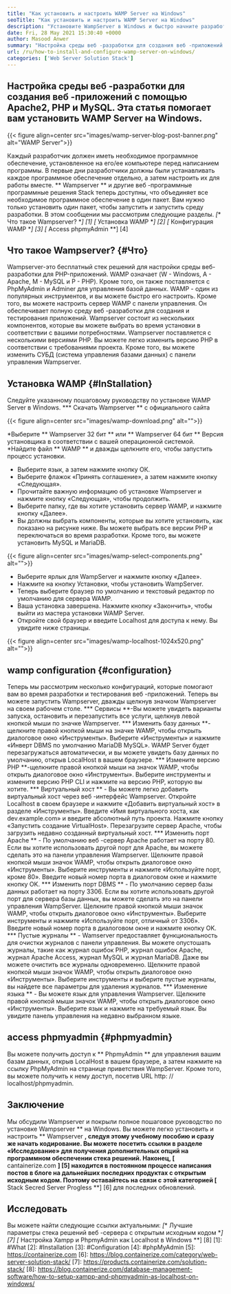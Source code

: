 ```yaml
---
title: "Как установить и настроить WAMP Server на Windows" 
seoTitle: "Как установить и настроить WAMP Server на Windows" 
description: "Установите WampServer в Windows и быстро начните разработку веб-приложений на основе PHP. WAMP Server доступен как для Windows 32, так и для 64 бит." 
date: Fri, 28 May 2021 15:30:40 +0000
author: Masood Anwer
summary: "Настройка среды веб -разработки для создания веб -приложений с помощью Apache2, PHP и MySQL. Эта статья помогает вам установить WAMP Server на Windows." 
url: /ru/how-to-install-and-configure-wamp-server-on-windows/
categories: ['Web Server Solution Stack']
---
```


## Настройка среды веб -разработки для создания веб -приложений с помощью Apache2, PHP и MySQL. Эта статья помогает вам установить WAMP Server на Windows.

{{< figure align=center src="images/wamp-server-blog-post-banner.png" alt="WAMP Server">}}

Каждый разработчик должен иметь необходимое программное обеспечение, установленное на его/ее компьютере перед написанием программы. В первые дни разработчики должны были устанавливать каждое программное обеспечение отдельно, а затем настроить их для работы вместе. ** Wampserver ** и другие веб -программные программные решения Stack теперь доступны, что объединяет все необходимое программное обеспечение в один пакет. Вам нужно только установить один пакет, чтобы запустить и запустить среду разработки.
В этом сообщении мы рассмотрим следующие разделы.
  *[** Что такое Wampserver? **] [1]
  *[** Установка WAMP **] [2]
  *[** Конфигурация WAMP **] [3]
  *[** Access phpmyAdmin **] [4]

## Что такое Wampserver? {#Что}
Wampserver-это бесплатный стек решений для настройки среды веб-разработки для PHP-приложений. WAMP означает (W - Windows, A - Apache, M - MySQL и P - PHP). Кроме того, он также поставляется с PhpMyAdmin и Adminer для управления базой данных. WAMP - один из популярных инструментов, и вы можете быстро его настроить. Кроме того, вы можете настроить сервер WAMP с панели управления. Он обеспечивает полную среду веб -разработки для создания и тестирования приложений. Wampserver состоит из нескольких компонентов, которые вы можете выбрать во время установки в соответствии с вашими потребностями. Wampserver поставляется с несколькими версиями PHP. Вы можете легко изменить версию PHP в соответствии с требованиями проекта. Кроме того, вы можете изменить СУБД (система управления базами данных) с панели управления Wampserver.

## Установка WAMP {#InStallation}
Следуйте указанному пошаговому руководству по установке WAMP Server в Windows.
  *** Скачать Wampserver ** с официального сайта

{{< figure align=center src="images/wamp-download.png" alt="">}}

  *Выберите ** Wampserver 32 бит ** или ** Wampserver 64 бит ** Версия установщика в соответствии с вашей операционной системой.
  *Найдите файл ** WAMP ** и дважды щелкните его, чтобы запустить процесс установки.
  * Выберите язык, а затем нажмите кнопку ОК.
  * Выберите флажок «Принять соглашение», а затем нажмите кнопку «Следующая».
  * Прочитайте важную информацию об установке Wampserver и нажмите кнопку «Следующая», чтобы продолжить.
  * Выберите папку, где вы хотите установить сервер WAMP, и нажмите кнопку «Далее».
  * Вы должны выбрать компоненты, которые вы хотите установить, как показано на рисунке ниже. Вы можете выбрать все версии PHP и переключаться во время разработки. Кроме того, вы можете установить MySQL и MariaDB.

{{< figure align=center src="images/wamp-select-components.png" alt="">}}

  * Выберите ярлык для WampServer и нажмите кнопку «Далее».
  * Нажмите на кнопку Установки, чтобы установить WampServer.
  * Теперь выберите браузер по умолчанию и текстовый редактор по умолчанию для сервера WAMP.
  * Ваша установка завершена. Нажмите кнопку «Закончить», чтобы выйти из мастера установки WAMP Server.
  * Откройте свой браузер и введите Localhost для доступа к нему. Вы увидите ниже страницы.

{{< figure align=center src="images/wamp-localhost-1024x520.png" alt="">}}


## wamp configuration {#configuration}
Теперь мы рассмотрим несколько конфигураций, которые помогают вам во время разработки и тестирования веб -приложений. Теперь вы можете запустить Wampserver, дважды щелкнув значком Wampserver на своем рабочем столе.
  *** Сервисы **-Вы можете увидеть варианты запуска, остановить и перезапустить все услуги, щелкнув левой кнопкой мыши по значке Wampserver.
  *** Изменить базу данных **-щелкните правой кнопкой мыши на значке WAMP, чтобы открыть диалоговое окно «Инструменты». Выберите «Инструменты» и нажмите «Инверт DBMS по умолчанию MariaDB MySQL». WAMP Server будет перезагружаться автоматически, и вы можете увидеть базу данных по умолчанию, открыв LocalHost в вашем браузере.
  *** Измените версию PHP **-щелкните правой кнопкой мыши на значок WAMP, чтобы открыть диалоговое окно «Инструменты». Выберите инструменты и измените версию PHP CLI и нажмите на версию PHP, которую вы хотите.
  *** Виртуальный хост ** - Вы можете легко добавить виртуальный хост через веб -интерфейс Wampserver. Откройте Localhost в своем браузере и нажмите «Добавить виртуальный хост» в разделе «Инструменты». Введите «Имя виртуального хоста, как dev.example.com» и введите абсолютный путь проекта. Нажмите кнопку «Запустить создание VirtualHost». Перезагрузите сервер Apache, чтобы загрузить недавно созданный виртуальный хост.
  *** Изменить порт Apache ** - По умолчанию веб -сервер Apache работает на порту 80. Если вы хотите использовать другой порт для Apache, вы можете сделать это на панели управления Wampserver. Щелкните правой кнопкой мыши значок WAMP, чтобы открыть диалоговое окно «Инструменты». Выберите инструменты и нажмите «Используйте порт, кроме 80». Введите новый номер порта в диалоговом окне и нажмите кнопку OK.
  *** Изменить порт DBMS ** - По умолчанию сервер базы данных работает на порту 3306. Если вы хотите использовать другой порт для сервера базы данных, вы можете сделать это на панели управления WampServer. Щелкните правой кнопкой мыши значок WAMP, чтобы открыть диалоговое окно «Инструменты». Выберите инструменты и нажмите «Используйте порт, отличный от 3306». Введите новый номер порта в диалоговом окне и нажмите кнопку OK.
  *** Пустые журналы ** - Wamserver предоставляет функциональность для очистки журналов с панели управления. Вы можете опустошать журналы, такие как журнал ошибок PHP, журнал ошибок Apache, журнал Apache Access, журнал MySQL и журнал MariaDB. Даже вы можете очистить все журналы одновременно. Щелкните правой кнопкой мыши значок WAMP, чтобы открыть диалоговое окно «Инструменты». Выберите инструменты и выберите пустые журналы, вы найдете все параметры для удаления журналов.
  *** Изменение языка ** - Вы можете язык для управления Wampserver. Щелкните правой кнопкой мыши значок WAMP, чтобы открыть диалоговое окно «Инструменты». Выберите язык и нажмите на требуемый язык. Вы увидите панель управления на недавно выбранном языке.

## access phpmyadmin {#phpmyadmin}
Вы можете получить доступ к ** PhpmyAdmin ** для управления вашим базам данных, открыв LocalHost в вашем браузере, а затем нажмите на ссылку PhpMyAdmin на странице приветствия WampServer. Кроме того, вы можете получить к нему доступ, посетив URL http: // localhost/phpmyadmin.

## Заключение
Мы обсудили Wampserver и покрыли полное пошаговое руководство по установке Wampserver ** на Windows. Вы можете легко установить и настроить ** Wampserver **, следуя этому учебному пособию и сразу же начать кодирование. Вы можете посетить ссылки в разделе «Исследование» для получения дополнительных опций на программном обеспечении стека решений.
Наконец, [** cantainerize.com **] [5] находится в постоянном процессе написания постов в блоге на дальнейших последних продуктах с открытым исходным кодом. Поэтому оставайтесь на связи с этой категорией [** Stack Secred Server Progless **] [6] для последних обновлений.

## Исследовать
Вы можете найти следующие ссылки актуальными:
  *[** Лучшие параметры стека решений веб -сервера с открытым исходным кодом **] [7]
  *[** Настройка Xampp и PhpmyAdmin как Localhost в Windows **] [8]
[1]: #What
[2]: #Installation
[3]: #Configuration
[4]: #phpMyAdmin
[5]: https://containerize.com
[6]: https://blog.containerize.com/category/web-server-solution-stack/
[7]: https://products.containerize.com/solution-stack/
[8]: https://blog.containerize.com/database-management-software/how-to-setup-xampp-and-phpmyadmin-as-localhost-on-windows/
